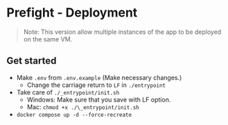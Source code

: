 # Prefight - Deployment

> Note: This version allow multiple instances of the app to be deployed on the same VM.

## Get started

- Make `.env` from `.env.example` (Make necessary changes.)
  - Change the carriage return to `LF` in `./entrypoint`
- Take care of `./_entrypoint/init.sh`
  - Windows: Make sure that you save with LF option.
  - Mac: `chmod +x ./\_entrypoint/init.sh`
- `docker compose up -d --force-recreate`
